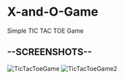 # X-and-O-Game
Simple TIC TAC TOE Game

## --SCREENSHOTS--

![TicTacToeGame](https://user-images.githubusercontent.com/105331213/235873472-90818863-44a6-4aa9-92f2-15fd98b72576.jpg)
![TicTacToeGame2](https://user-images.githubusercontent.com/105331213/235873691-37cbc3ac-6f0f-4ab1-8afb-71404a61e23f.jpg)
